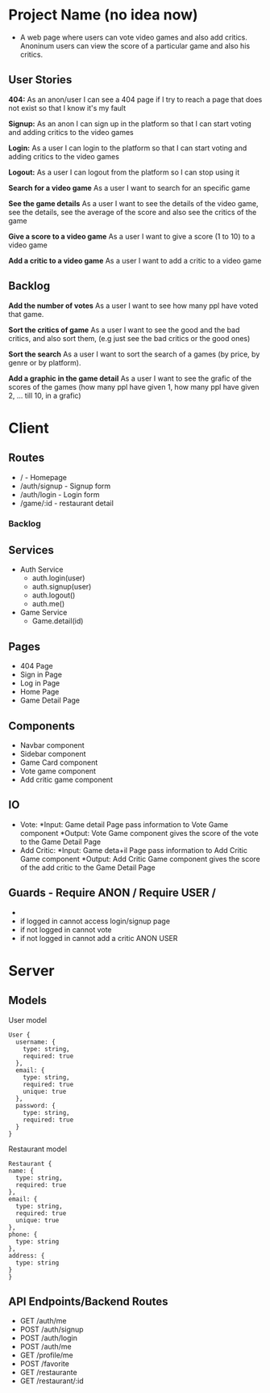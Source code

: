 # Project Name (no idea now)

- A web page where users can vote video games and also add critics. Anoninum users can view the score of a particular game and also his critics.

## User Stories

  **404:** As an anon/user I can see a 404 page if I try to reach a page that does not exist so that I know it's my fault
  
  **Signup:** As an anon I can sign up in the platform so that I can start voting and adding critics to the video games
  
  **Login:** As a user I can login to the platform so that I can start voting and adding critics to the video games
  
  **Logout:** As a user I can logout from the platform so I can stop using it 

  **Search for a video game** As a user I want to search for an specific game
 
  **See the game details** As a user I want to see the details of the video game, see the details, see the average of the score and also see the critics of the game

  **Give a score to a video game** As a user I want to give a score (1 to 10) to a video game

  **Add a critic to a video game** As a user I want to add a critic to a video game

## Backlog

  **Add the number of votes** As a user I want to see how many ppl have voted that game.

  **Sort the critics of game** As a user I want to see the good and the bad critics, and also sort them, (e.g just see the bad critics or the good ones)

  **Sort the search** As a user I want to sort the search of a games (by price, by genre or by platform).

  **Add a graphic in the game detail** As a user I want to see the grafic of the scores of the games (how many ppl have given 1, how  many ppl have given 2, ... till 10,  in a grafic)
  
  
# Client

## Routes

  - / - Homepage
  - /auth/signup - Signup form
  - /auth/login - Login form
  - /game/:id - restaurant detail

  ### Backlog

## Services

- Auth Service
  - auth.login(user)
  - auth.signup(user)
  - auth.logout()
  - auth.me()
- Game Service
  - Game.detail(id)   

## Pages

- 404 Page
- Sign in Page
- Log in Page
- Home Page
- Game Detail Page

## Components

- Navbar component
- Sidebar component
- Game Card component
- Vote game component
- Add critic game component

## IO

- Vote: *Input: Game detail Page pass information to Vote Game component *Output: Vote Game component gives the score of the vote to the Game Detail Page
- Add Critic: *Input: Game deta+il Page pass information to Add Critic Game component *Output: Add Critic Game component gives the score of the add critic to the Game Detail Page

## Guards - Require ANON / Require USER / 

- 
- if logged in cannot access login/signup page
- if not logged in cannot vote
- if not logged in cannot add a critic ANON USER

# Server

## Models

  User model

  ```
  User {
    username: {
      type: string,
      required: true
    },
    email: {
      type: string,
      required: true
      unique: true
    },
    password: {
      type: string,
      required: true
    }
  }
  ```

  Restaurant model

  ```
  Restaurant {
  name: {
    type: string,
    required: true
  },
  email: {
    type: string,
    required: true
    unique: true
  },
  phone: {
    type: string
  },
  address: {
    type: string
  }
}
```

## API Endpoints/Backend Routes

  - GET /auth/me
  - POST /auth/signup
  - POST /auth/login
  - POST /auth/me
  - GET /profile/me
  - POST /favorite
  - GET /restaurante
  - GET /restaurant/:id